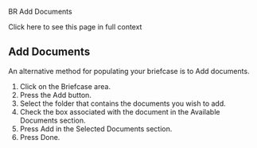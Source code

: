 BR Add Documents

Click here to see this page in full context

##  Add Documents

An alternative method for populating your briefcase is to Add documents.

  1. Click on the Briefcase area. 
  2. Press the Add button. 
  3. Select the folder that contains the documents you wish to add. 
  4. Check the box associated with the document in the Available Documents section. 
  5. Press Add in the Selected Documents section. 
  6. Press Done. 

